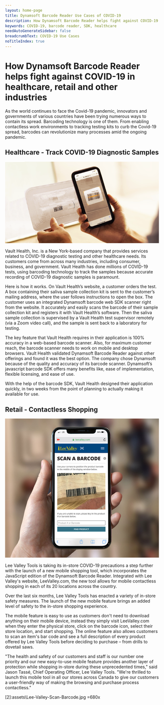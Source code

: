 ```yaml
---
layout: home-page
title: Dynamsoft Barcode Reader Use Cases of COVID-19
description: How Dynamsoft Barcode Reader helps fight against COVID-19 in healthcare, retail and other industries
keywords: COVID-19, barcode reader, SDK, healthcare
needAutoGenerateSidebar: false
breadcrumbText: COVID-19 Use Cases
noTitleIndex: true
---
```


# How Dynamsoft Barcode Reader helps fight against COVID-19 in healthcare, retail and other industries

As the world continues to face the Covid-19 pandemic, innovators and governments of various countries have been trying numerous ways to contain its spread. Barcoding technology is one of them. From enabling contactless work environments to tracking testing kits to curb the Covid-19 spread, barcodes can revolutionize many processes amid the ongoing pandemic.

## Healthcare - Track COVID-19 Diagnostic Samples

![Vault Health User Story][1]

Vault Health, Inc. is a New York-based company that provides services related to COVID-19 diagnostic testing and other healthcare needs. Its customers come from across many industries, including consumer, business, and government. Vault Health has done millions of COVID-19 tests, using barcoding technology to track the samples because accurate recording of COVID-19 diagnostic samples is paramount. 

Here is how it works. On Vault Health’s website, a customer orders the test. A box containing their saliva sample collection kit is sent to the customer’s mailing address, where the user follows instructions to open the box. The customer uses an integrated Dynamsoft barcode web SDK scanner right from the website. It accurately and easily scans the barcode of their sample collection kit and registers it with Vault Health’s software. Then the saliva sample collection is supervised by a Vault Health test supervisor remotely (via a  Zoom video call), and the sample is sent back to a laboratory for testing.  

The key feature that Vault Health requires in their application is 100% accuracy in a web-based barcode scanner. Also, for maximum customer reach,  the barcode scanner needs to work on mobile and desktop browsers. Vault Health validated Dynamsoft Barcode Reader against other offerings and found it was the best option. The company chose Dynamsoft because of the quality and accuracy of its barcode scanner. Dynamsoft’s javascript barcode SDK offers many benefits like, ease of implementation, flexible licensing, and ease of use.

With the help of the barcode SDK, Vault Health designed their application quickly, in two weeks from the point of planning to actually making it available for use. 


## Retail - Contactless Shopping

<img src="assets\Lee-Valley-Scan-Barcode.jpg" alt="user story of retail contactless shopping" width="680"/>

Lee Valley Tools is taking its in-store COVID-19 precautions a step further with the launch of a new mobile shopping tool, which incorporates the JavaScript edition of the Dynamsoft Barcode Reader. Integrated with Lee Valley's website, LeeValley.com, the new tool allows for mobile contactless shopping in each of its 20 locations across the country.

Over the last six months, Lee Valley Tools has enacted a variety of in-store safety measures. The launch of the new mobile feature brings an added level of safety to the in-store shopping experience.

The mobile feature is easy to use as customers don't need to download anything on their mobile device, instead they simply visit LeeValley.com when they enter the physical store, click on the barcode icon, select their store location, and start shopping. The online feature also allows customers to scan an item's bar code and see a full description of every product offered by Lee Valley Tools before deciding to purchase – from drills to dovetail saws.

"The health and safety of our customers and staff is our number one priority and our new easy-to-use mobile feature provides another layer of protection while shopping in-store during these unprecedented times," said Jason Tassé, Chief Operating Officer, Lee Valley Tools. "We're thrilled to launch this mobile tool in all our stores across Canada to give our customers a user-friendly way of making the browsing and purchase process contactless."

[1]:assets\user-story-vault-health.png
[2]:assets\Lee-Valley-Scan-Barcode.jpg =680x
